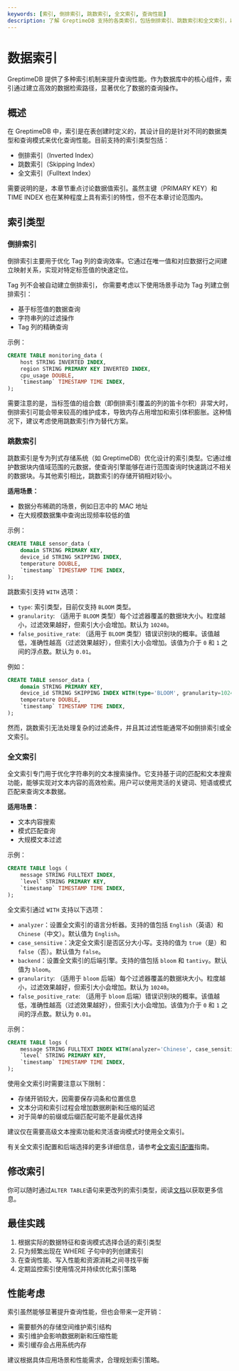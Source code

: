 ```yaml
---
keywords: [索引, 倒排索引, 跳数索引, 全文索引, 查询性能]
description: 了解 GreptimeDB 支持的各类索引，包括倒排索引、跳数索引和全文索引，以及如何合理使用这些索引来提升查询效率。
---
```


# 数据索引

GreptimeDB 提供了多种索引机制来提升查询性能。作为数据库中的核心组件，索引通过建立高效的数据检索路径，显著优化了数据的查询操作。

## 概述

在 GreptimeDB 中，索引是在表创建时定义的，其设计目的是针对不同的数据类型和查询模式来优化查询性能。目前支持的索引类型包括：

- 倒排索引（Inverted Index）
- 跳数索引（Skipping Index）
- 全文索引（Fulltext Index）

需要说明的是，本章节重点讨论数据值索引。虽然主键（PRIMARY KEY）和 TIME INDEX 也在某种程度上具有索引的特性，但不在本章讨论范围内。

## 索引类型

### 倒排索引

倒排索引主要用于优化 Tag 列的查询效率。它通过在唯一值和对应数据行之间建立映射关系，实现对特定标签值的快速定位。

Tag 列不会被自动建立倒排索引，
你需要考虑以下使用场景手动为 Tag 列建立倒排索引：
- 基于标签值的数据查询
- 字符串列的过滤操作
- Tag 列的精确查询

示例：
```sql
CREATE TABLE monitoring_data (
    host STRING INVERTED INDEX,
    region STRING PRIMARY KEY INVERTED INDEX,
    cpu_usage DOUBLE,
    `timestamp` TIMESTAMP TIME INDEX,
);
```

需要注意的是，当标签值的组合数（即倒排索引覆盖的列的笛卡尔积）非常大时，倒排索引可能会带来较高的维护成本，导致内存占用增加和索引体积膨胀。这种情况下，建议考虑使用跳数索引作为替代方案。

### 跳数索引

跳数索引是专为列式存储系统（如 GreptimeDB）优化设计的索引类型。它通过维护数据块内值域范围的元数据，使查询引擎能够在进行范围查询时快速跳过不相关的数据块。与其他索引相比，跳数索引的存储开销相对较小。

**适用场景：**
- 数据分布稀疏的场景，例如日志中的 MAC 地址
- 在大规模数据集中查询出现频率较低的值

示例：
```sql
CREATE TABLE sensor_data (
    domain STRING PRIMARY KEY,
    device_id STRING SKIPPING INDEX,
    temperature DOUBLE,
    `timestamp` TIMESTAMP TIME INDEX,
);
```

跳数索引支持 `WITH` 选项：
* `type`: 索引类型，目前仅支持 `BLOOM` 类型。
* `granularity`: （适用于 `BLOOM` 类型）每个过滤器覆盖的数据块大小。粒度越小，过滤效果越好，但索引大小会增加。默认为 `10240`。
* `false_positive_rate`: （适用于 `BLOOM` 类型）错误识别块的概率。该值越低，准确性越高（过滤效果越好），但索引大小会增加。该值为介于 `0` 和 `1` 之间的浮点数。默认为 `0.01`。

例如：

```sql
CREATE TABLE sensor_data (
    domain STRING PRIMARY KEY,
    device_id STRING SKIPPING INDEX WITH(type='BLOOM', granularity=1024, false_positive_rate=0.01),
    temperature DOUBLE,
    `timestamp` TIMESTAMP TIME INDEX,
);
```

然而，跳数索引无法处理复杂的过滤条件，并且其过滤性能通常不如倒排索引或全文索引。

### 全文索引

全文索引专门用于优化字符串列的文本搜索操作。它支持基于词的匹配和文本搜索功能，能够实现对文本内容的高效检索。用户可以使用灵活的关键词、短语或模式匹配来查询文本数据。

**适用场景：**
- 文本内容搜索
- 模式匹配查询
- 大规模文本过滤

示例：
```sql
CREATE TABLE logs (
    message STRING FULLTEXT INDEX,
    `level` STRING PRIMARY KEY,
    `timestamp` TIMESTAMP TIME INDEX,
);
```

全文索引通过 `WITH` 支持以下选项：
* `analyzer`：设置全文索引的语言分析器。支持的值包括 `English`（英语）和 `Chinese`（中文）。默认值为 `English`。
* `case_sensitive`：决定全文索引是否区分大小写。支持的值为 `true`（是）和 `false`（否）。默认值为 `false`。
* `backend`：设置全文索引的后端引擎。支持的值包括 `bloom` 和 `tantivy`。默认值为 `bloom`。
* `granularity`: （适用于 `bloom` 后端）每个过滤器覆盖的数据块大小。粒度越小，过滤效果越好，但索引大小会增加。默认为 `10240`。
* `false_positive_rate`: （适用于 `bloom` 后端）错误识别块的概率。该值越低，准确性越高（过滤效果越好），但索引大小会增加。该值为介于 `0` 和 `1` 之间的浮点数。默认为 `0.01`。

示例：

```sql
CREATE TABLE logs (
    message STRING FULLTEXT INDEX WITH(analyzer='Chinese', case_sensitive='true', backend='bloom', granularity=1024, false_positive_rate=0.01),
    `level` STRING PRIMARY KEY,
    `timestamp` TIMESTAMP TIME INDEX,
);
```

使用全文索引时需要注意以下限制：

- 存储开销较大，因需要保存词条和位置信息
- 文本分词和索引过程会增加数据刷新和压缩的延迟
- 对于简单的前缀或后缀匹配可能不是最优选择

建议仅在需要高级文本搜索功能和灵活查询模式时使用全文索引。

有关全文索引配置和后端选择的更多详细信息，请参考[全文索引配置](/user-guide/logs/fulltext-index-config.md)指南。

## 修改索引

你可以随时通过`ALTER TABLE`语句来更改列的索引类型，阅读[文档](/reference/sql/alter#alter-table)以获取更多信息。

## 最佳实践

1. 根据实际的数据特征和查询模式选择合适的索引类型
2. 只为频繁出现在 WHERE 子句中的列创建索引
3. 在查询性能、写入性能和资源消耗之间寻找平衡
4. 定期监控索引使用情况并持续优化索引策略

## 性能考虑

索引虽然能够显著提升查询性能，但也会带来一定开销：

- 需要额外的存储空间维护索引结构
- 索引维护会影响数据刷新和压缩性能
- 索引缓存会占用系统内存

建议根据具体应用场景和性能需求，合理规划索引策略。
